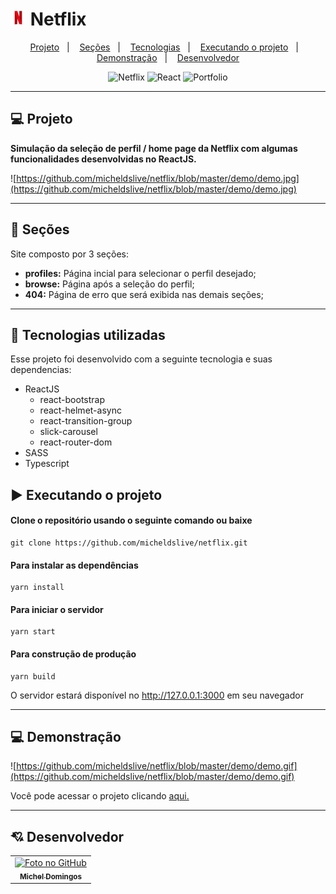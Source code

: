 # <img src="https://github.com/micheldslive/netflix/blob/master/public/logo192.png" width="25" /> Netflix

<p align="center">
  <a href="#-projeto">Projeto</a>&nbsp;&nbsp;&nbsp;|&nbsp;&nbsp;&nbsp;
  <a href="#-seções">Seções</a>&nbsp;&nbsp;&nbsp;|&nbsp;&nbsp;&nbsp;
  <a href="#-tecnologias-utilizadas">Tecnologias</a>&nbsp;&nbsp;&nbsp;|&nbsp;&nbsp;&nbsp;
  <a href="#%EF%B8%8F-executando-o-projeto">Executando o projeto</a>&nbsp;&nbsp;&nbsp;|&nbsp;&nbsp;&nbsp;
  <a href="#-demonstração">Demonstração</a>&nbsp;&nbsp;&nbsp;|&nbsp;&nbsp;&nbsp;
  <a href="#-desenvolvedor">Desenvolvedor</a>
</p>

<p align="center">
  <img alt="Netflix" src="https://img.shields.io/static/v1?label=netflix&message=app&color=red&labelColor=grey">
  
  <img alt="React" src="https://img.shields.io/static/v1?label=stack&message=React&color=red&labelColor=grey">
  
  <img alt="Portfolio" src="https://img.shields.io/static/v1?label=portfolio&message=NETFLIX&color=red&labelColor=grey">
</p>

---

## 💻 Projeto

**Simulação da seleção de perfil / home page da Netflix com algumas funcionalidades desenvolvidas no ReactJS.**

![https://github.com/micheldslive/netflix/blob/master/demo/demo.jpg](https://github.com/micheldslive/netflix/blob/master/demo/demo.jpg)

---

## 📌 Seções
Site composto por 3 seções:

- **profiles:** Página incial para selecionar o perfil desejado;
- **browse:** Página após a seleção do perfil;
- **404:** Página de erro que será exibida nas demais seções;

---

## 🚀 Tecnologias utilizadas
Esse projeto foi desenvolvido com a seguinte tecnologia e suas dependencias:

- ReactJS
    - react-bootstrap
    - react-helmet-async
    - react-transition-group
    - slick-carousel
    - react-router-dom
- SASS
- Typescript

## ▶️ Executando o projeto

#### Clone o repositório usando o seguinte comando ou baixe

```
git clone https://github.com/micheldslive/netflix.git
```

#### Para instalar as dependências

```
yarn install
```

#### Para iniciar o servidor

```
yarn start
```

#### Para construção de produção

```
yarn build
```

O servidor estará disponível no http://127.0.0.1:3000 em seu navegador

---

## 💻 Demonstração

![https://github.com/micheldslive/netflix/blob/master/demo/demo.gif](https://github.com/micheldslive/netflix/blob/master/demo/demo.gif)

Você pode acessar o projeto clicando [aqui.](https://minhanetflix.vercel.app/)

---

## 💘 Desenvolvedor<br>
<table>
  <tr>
    <td align="center">
      <a href="https://github.com/micheldslive">
        <img src="https://avatars.githubusercontent.com/u/55795597?v=4" width="100" alt="Foto no GitHub"/><br>
        <sub>
          <b>Michel Domingos</b>
        </sub>
      </a>
    </td>
  </tr>
</table>